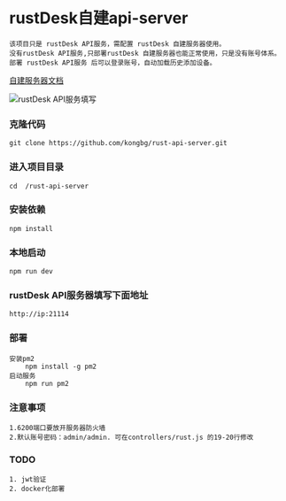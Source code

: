 # rustDesk自建api-server

    该项目只是 rustDesk API服务，需配置 rustDesk 自建服务器使用。
    没有rustDesk API服务,只部署rustDesk 自建服务器也能正常使用，只是没有账号体系。
    部署 rustDesk API服务 后可以登录账号，自动加载历史添加设备。
	
[自建服务器文档](https://rustdesk.com/docs/zh-cn/self-host/)


![rustDesk API服务填写](https://imgse.com/i/piF19IK)


### 克隆代码
    git clone https://github.com/kongbg/rust-api-server.git

### 进入项目目录
    cd  /rust-api-server

### 安装依赖
    npm install

### 本地启动
    npm run dev

### rustDesk API服务器填写下面地址
    http://ip:21114

### 部署
    安装pm2
        npm install -g pm2
    启动服务
        npm run pm2

### 注意事项
    1.6200端口要放开服务器防火墙
    2.默认账号密码：admin/admin. 可在controllers/rust.js 的19-20行修改

### TODO
    1. jwt验证
    2. docker化部署

